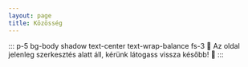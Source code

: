 ```yaml
---
layout: page
title: Közösség
---
```


::: p-5 bg-body shadow text-center text-wrap-balance fs-3
🚧 Az oldal jelenleg szerkesztés alatt áll, kérünk látogass vissza később! 🚧
:::

